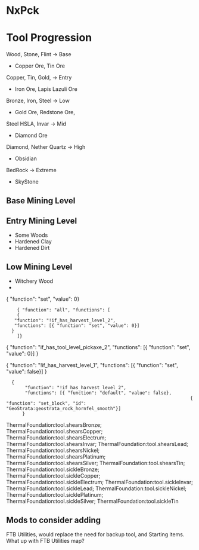 NxPck 
=======

Tool Progression
================

Wood, Stone, Flint -> Base
 - Copper Ore, Tin Ore

Copper, Tin, Gold,  -> Entry 
 - Iron Ore, Lapis Lazuli Ore

Bronze, Iron, Steel -> Low
 - Gold Ore, Redstone Ore, 

Steel HSLA, Invar -> Mid 
 - Diamond Ore

Diamond, Nether Quartz -> High
 - Obsidian

BedRock -> Extreme
 - SkyStone


Base Mining Level
-----------------


Entry Mining Level
------------------
 
 * Some Woods
 * Hardened Clay
 * Hardened Dirt


Low Mining Level
----------------

 * Witchery Wood
 * 
{ "function": "set", "value": 0}

		{ "function": "all", "functions": [
		{
 	   "function": "!if_has_harvest_level_2",
 	   "functions": [{ "function": "set", "value": 0}]
	  }
		]}

{
 	   "function": "if_has_tool_level_pickaxe_2",
 	   "functions": [{ "function": "set", "value": 0}]
	  }


   {
    "function": "!if_has_harvest_level_1",
    "functions": [{ "function": "set", "value": false}]
   }

      { 
           "function": "!if_has_harvest_level_2", 
           "functions": [{ "function": "default", "value": false}, 
                                                                         { "function": "set_block", "id": "GeoStrata:geostrata_rock_hornfel_smooth"}] 
          }


ThermalFoundation:tool.shearsBronze; ThermalFoundation:tool.shearsCopper; 
ThermalFoundation:tool.shearsElectrum; ThermalFoundation:tool.shearsInvar; ThermalFoundation:tool.shearsLead; ThermalFoundation:tool.shearsNickel; ThermalFoundation:tool.shearsPlatinum; ThermalFoundation:tool.shearsSilver; ThermalFoundation:tool.shearsTin; ThermalFoundation:tool.sickleBronze; ThermalFoundation:tool.sickleCopper; ThermalFoundation:tool.sickleElectrum; ThermalFoundation:tool.sickleInvar; ThermalFoundation:tool.sickleLead;  ThermalFoundation:tool.sickleNickel; ThermalFoundation:tool.sicklePlatinum; ThermalFoundation:tool.sickleSilver; ThermalFoundation:tool.sickleTin


Mods to consider adding
-----------------------

FTB Utilities, would replace the need for backup tool, and Starting items. What up with FTB Utilities map?
